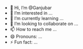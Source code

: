 - 👋 Hi, I’m @Ganjubar
- 👀 I’m interested in ...
- 🌱 I’m currently learning ...
- 💞️ I’m looking to collaborate on ...
- 📫 How to reach me ...
- 😄 Pronouns: ...
- ⚡ Fun fact: ...

<!---
Ganjubar/Ganjubar is a ✨ special ✨ repository because its `README.md` (this file) appears on your GitHub profile.
You can click the Preview link to take a look at your changes.
--->
